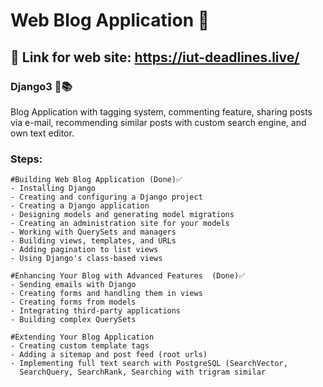 # Web Blog Application 🔖
## 🔗 Link for web site: https://iut-deadlines.live/

### Django3 🚀📚
  Blog Application with tagging system, commenting feature, 
 sharing posts via e-mail, recommending similar posts with custom 
 search engine, and own text editor.
 
### Steps:
    #Building Web Blog Application (Done)✅
    - Installing Django
    - Creating and configuring a Django project
    - Creating a Django application
    - Designing models and generating model migrations
    - Creating an administration site for your models
    - Working with QuerySets and managers
    - Building views, templates, and URLs
    - Adding pagination to list views
    - Using Django's class-based views
    
    #Enhancing Your Blog with Advanced Features  (Done)✅
    - Sending emails with Django
    - Creating forms and handling them in views
    - Creating forms from models
    - Integrating third-party applications
    - Building complex QuerySets
    
    #Extending Your Blog Application  
    - Creating custom template tags 
    - Adding a sitemap and post feed (root urls)
    - Implementing full text search with PostgreSQL (SearchVector, 
      SearchQuery, SearchRank, Searching with trigram similar
